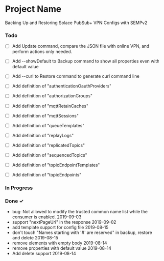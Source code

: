 # Project Name

Backing Up and Restoring Solace PubSub+ VPN Configs with SEMPv2

### Todo

- [ ] Add Update command, compare the JSON file with online VPN, and perform actions only needed.
- [ ] Add --showDefault to Backup command to show  all properties even with default value  
- [ ] Add  --curl to Restore command to generate curl  command line  
- [ ] Add definition of "authenticationOauthProviders"
- [ ] Add definition of "authorizationGroups"
- [ ] Add definition of "mqttRetainCaches"
- [ ] Add definition of "mqttSessions"
- [ ] Add definition of "queueTemplates"
- [ ] Add definition of "replayLogs"
- [ ] Add definition of "replicatedTopics"
- [ ] Add definition of "sequencedTopics"
- [ ] Add definition of "topicEndpointTemplates"
- [ ] Add definition of "topicEndpoints"


### In Progress


### Done ✓

- bug: Not allowed to modify the trusted common name list while the consumer is enabled. 2019-09-03  
- support "nextPageUri" in the response 2019-09-02  
- add template support for config file 2019-08-15  
- don't touch "Names starting with '#' are reserved" in backup, restore and delete 2019-08-15  
- remove elements with empty body 2019-08-14  
- remove properties with default value 2019-08-14  
- Add delete support 2019-08-14  

